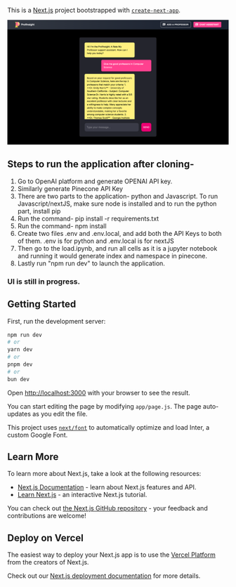 This is a [Next.js](https://nextjs.org/) project bootstrapped with [`create-next-app`](https://github.com/vercel/next.js/tree/canary/packages/create-next-app).

<img src="./images/chat.png" alt="ProfInsight Logo" width="600"/>

## Steps to run the application after cloning-

1. Go to OpenAI platform and generate OPENAI API key.
2. Similarly generate Pinecone API Key
3. There are two parts to the application- python and Javascript. To run Javascript/nextJS, make sure node is installed and to run the python part, install pip
4. Run the command- pip install -r requirements.txt
5. Run the command- npm install
6. Create two files .env and .env.local, and add both the API Keys to both of them. .env is for python and .env.local is for nextJS
7. Then go to the load.ipynb, and run all cells as it is a jupyter notebook and running it would generate index and namespace in pinecone.
8. Lastly run "npm run dev" to launch the application.

### UI is still in progress.

## Getting Started

First, run the development server:

```bash
npm run dev
# or
yarn dev
# or
pnpm dev
# or
bun dev
```

Open [http://localhost:3000](http://localhost:3000) with your browser to see the result.

You can start editing the page by modifying `app/page.js`. The page auto-updates as you edit the file.

This project uses [`next/font`](https://nextjs.org/docs/basic-features/font-optimization) to automatically optimize and load Inter, a custom Google Font.

## Learn More

To learn more about Next.js, take a look at the following resources:

- [Next.js Documentation](https://nextjs.org/docs) - learn about Next.js features and API.
- [Learn Next.js](https://nextjs.org/learn) - an interactive Next.js tutorial.

You can check out [the Next.js GitHub repository](https://github.com/vercel/next.js/) - your feedback and contributions are welcome!

## Deploy on Vercel

The easiest way to deploy your Next.js app is to use the [Vercel Platform](https://vercel.com/new?utm_medium=default-template&filter=next.js&utm_source=create-next-app&utm_campaign=create-next-app-readme) from the creators of Next.js.

Check out our [Next.js deployment documentation](https://nextjs.org/docs/deployment) for more details.
